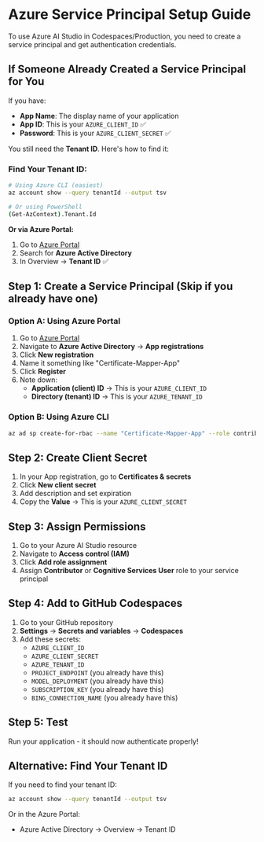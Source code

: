 # Azure Service Principal Setup Guide

To use Azure AI Studio in Codespaces/Production, you need to create a service principal and get authentication credentials.

## If Someone Already Created a Service Principal for You

If you have:
- **App Name**: The display name of your application
- **App ID**: This is your `AZURE_CLIENT_ID` ✅
- **Password**: This is your `AZURE_CLIENT_SECRET` ✅

You still need the **Tenant ID**. Here's how to find it:

### Find Your Tenant ID:
```bash
# Using Azure CLI (easiest)
az account show --query tenantId --output tsv

# Or using PowerShell
(Get-AzContext).Tenant.Id
```

**Or via Azure Portal:**
1. Go to [Azure Portal](https://portal.azure.com)
2. Search for **Azure Active Directory**
3. In Overview → **Tenant ID** ✅

## Step 1: Create a Service Principal (Skip if you already have one)

### Option A: Using Azure Portal
1. Go to [Azure Portal](https://portal.azure.com)
2. Navigate to **Azure Active Directory** → **App registrations**
3. Click **New registration**
4. Name it something like "Certificate-Mapper-App"
5. Click **Register**
6. Note down:
   - **Application (client) ID** → This is your `AZURE_CLIENT_ID`
   - **Directory (tenant) ID** → This is your `AZURE_TENANT_ID`

### Option B: Using Azure CLI
```bash
az ad sp create-for-rbac --name "Certificate-Mapper-App" --role contributor
```

## Step 2: Create Client Secret
1. In your App registration, go to **Certificates & secrets**
2. Click **New client secret**
3. Add description and set expiration
4. Copy the **Value** → This is your `AZURE_CLIENT_SECRET`

## Step 3: Assign Permissions
1. Go to your Azure AI Studio resource
2. Navigate to **Access control (IAM)**
3. Click **Add role assignment**
4. Assign **Contributor** or **Cognitive Services User** role to your service principal

## Step 4: Add to GitHub Codespaces
1. Go to your GitHub repository
2. **Settings** → **Secrets and variables** → **Codespaces**
3. Add these secrets:
   - `AZURE_CLIENT_ID`
   - `AZURE_CLIENT_SECRET`
   - `AZURE_TENANT_ID`
   - `PROJECT_ENDPOINT` (you already have this)
   - `MODEL_DEPLOYMENT` (you already have this)
   - `SUBSCRIPTION_KEY` (you already have this)
   - `BING_CONNECTION_NAME` (you already have this)

## Step 5: Test
Run your application - it should now authenticate properly!

## Alternative: Find Your Tenant ID
If you need to find your tenant ID:
```bash
az account show --query tenantId --output tsv
```

Or in the Azure Portal:
- Azure Active Directory → Overview → Tenant ID